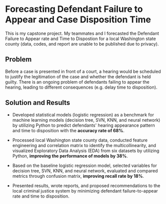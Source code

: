 # Forecasting Defendant Failure to Appear and Case Disposition Time

This is my capstone project. My teammates and I forecasted the Defendant Failure to Appear rate and Time to Dispostion for a local Washington state county (data, codes, and report are unable to be published due to privacy). 

## Problem

Before a case is presented in front of a court, a hearing would be scheduled to justify the legitimation of the case and whether the defendant is held guilty. There is an ongoing problem of defendants failing to appear the hearing, leading to different consequences (e.g. delay time to disposition). 

## Solution and Results 

* Developed statistical models (logistic regression) as a benchmark for machine learning models (decision tree, SVN, KNN, and neural network) by utilizing Python to predict defendants' hearing appearance pattern and time to disposition with the **accuracy rate of 68%**.

* Processed local Washington state county data, conducted feature engineering and correlation matrix to identify the multicollinearity, and visualized Exploratory Data Analysis (EDA) from six datasets by utilizing Python, **improving the performance of models by 38%**.

* Based on the baseline logistic regression model, selected variables for decision tree, SVN, KNN, and neural network, evaluated and compared metrics through confusion matrix, **improving recall rate by 18%**. 

* Presented results, wrote reports, and proposed recommendations to the local criminal justice system by minimizing defendant failure-to-appear rate and time to disposition.

